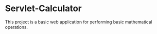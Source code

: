 # Servlet-Calculator
This project is a basic web application for performing basic mathematical operations. 
